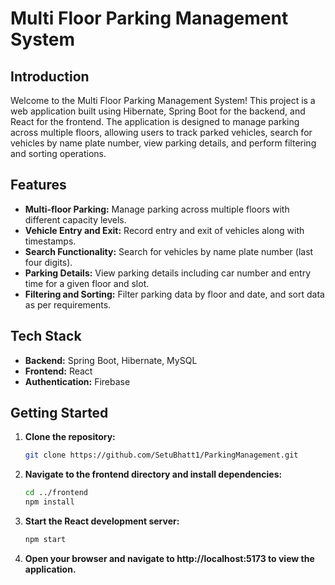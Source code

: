 # Multi Floor Parking Management System

## Introduction
Welcome to the Multi Floor Parking Management System! This project is a web application built using Hibernate, Spring Boot for the backend, and React for the frontend. The application is designed to manage parking across multiple floors, allowing users to track parked vehicles, search for vehicles by name plate number, view parking details, and perform filtering and sorting operations.

## Features
- **Multi-floor Parking:** Manage parking across multiple floors with different capacity levels.
- **Vehicle Entry and Exit:** Record entry and exit of vehicles along with timestamps.
- **Search Functionality:** Search for vehicles by name plate number (last four digits).
- **Parking Details:** View parking details including car number and entry time for a given floor and slot.
- **Filtering and Sorting:** Filter parking data by floor and date, and sort data as per requirements.

## Tech Stack
- **Backend:** Spring Boot, Hibernate, MySQL
- **Frontend:** React
- **Authentication:** Firebase

## Getting Started
1. **Clone the repository:**
    ```bash
    git clone https://github.com/SetuBhatt1/ParkingManagement.git
    ```
2. **Navigate to the frontend directory and install dependencies:**
    ```bash
    cd ../frontend
    npm install
    ```
3. **Start the React development server:**
    ```bash
    npm start
    ```
4. **Open your browser and navigate to http://localhost:5173 to view the application.**

